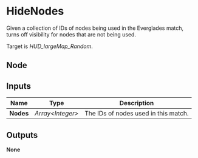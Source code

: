 # HideNodes
Given a collection of IDs of nodes being used in the Everglades match,
turns off visibility for nodes that are not being used.  

Target is *HUD_largeMap_Random*.  

## Node

## Inputs
|Name       |Type               |Description                            |
|-----------|-------------------|---------------------------------------|
|**Nodes**  |*Array\<Integer\>* |The IDs of nodes used in this match.   |

## Outputs
**None**